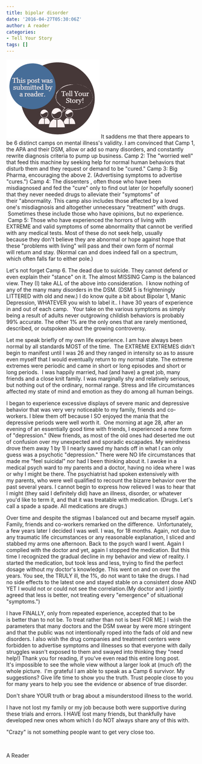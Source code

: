 ```yaml
---
title: bipolar disorder
date: '2016-04-27T05:30:06Z'
author: A reader
categories:
- Tell Your Story
tags: []
---
```


<img class="alignleft wp-image-1519 size-full" src="/images/tell-your-story.png" alt="This post was submitted by a reader." width="247" height="209" />
It saddens me that there appears to be 6 distinct camps on mental illness's validity. I am convinced that Camp 1, the APA and their DSM, allow or add so many disorders, and constantly rewrite diagnosis criteria to pump up business. Camp 2: The "worried well" that feed this machine by seeking help for normal human behaviors that disturb them and they request or demand to be "cured." Camp 3: Big Pharma, encouraging the above 2. (Advertising symptoms to advertise "cures.") Camp 4: The dissenters , often those who have been misdiagnosed and fed the "cure" only to find out later (or hopefully sooner) that they never needed drugs to alleviate their "symptoms" of their "abnormality. This camp also includes those affected by a loved one's misdiagnosis and altogether unnecessary "treatment" with drugs.  Sometimes these include those who have opinions, but no experience.  Camp 5: Those who have experienced the horrors of living with EXTREME and valid symptoms of some abnormality that cannot be verified with any medical tests. Most of these do not seek help, usually because they don't believe they are abnormal or hope against hope that these "problems with living" will pass and their own form of normal will return and stay. (Normal can and does indeed fall on a spectrum, which often falls far to either pole.)

Let's not forget Camp 6. The dead due to suicide. They cannot defend or even explain their "stance" on it. The almost MISSING Camp is the balanced view. They (I) take ALL of the above into consideration.  I know nothing of any of the many many disorders in the DSM. (DSM 5 is frighteningly LITTERED with old and new.) I do know quite a bit about Bipolar 1, Manic Depression, WHATEVER you wish to label it.. I have 30 years of experience in and out of each camp.   Your take on the various symptoms as simply being a result of adults never outgrowing childish behaviors is probably 99% accurate. The other 1% are the only ones that are rarely mentioned, described, or outspoken about the growing controversy.

Let me speak briefly of my own life experience. I am have always been normal by all standards MOST of the time.  The EXTREME EXTREMES didn't begin to manifest until I was 26 and they ranged in intensity so as to assure even myself that I would eventually return to my normal state. The extreme extremes were periodic and came in short or long episodes and short or long periods.  I was happily married, had (and have) a great job, many friends and a close knit family. I was marginally shy and relatively serious, but nothing out of the ordinary, normal range. Stress and life circumstances affected my state of mind and emotion as they do among all human beings.

I began to experience excessive displays of severe manic and depressive behavior that was very very noticeable to my family, friends and co-workers. I blew them off because I SO enjoyed the mania that the depressive periods were well worth it.  One morning at age 28, after an evening of an essentially good time with friends, I experienced a new form of "depression." (New friends, as most of the old ones had deserted me out of confusion over my unexpected and sporadic escapades. My weirdness drove them away 1 by 1) I nearly sawed my hands off in what I can only guess was a psychotic "depression." There were NO life circumstances that made me "feel suicidal" nor had I been thinking about it. I awoke in a medical psych ward to my parents and a doctor, having no idea where I was or why I might be there. The psychiatrist had spoken extensively with my parents, who were well qualified to recount the bizarre behavior over the past several years. I cannot begin to express how relieved I was to hear that I might (they said I definitely did) have an illness, disorder, or whatever you'd like to term it, and that it was treatable with medication. (Drugs. Let's call a spade a spade. All medications are drugs.)

Over time and despite the stigmas I balanced out and became myself again. Family, friends and co-workers remarked on the difference.  Unfortunately, a few years later I decided I was well. I was, for 18 months. Again, not due to any traumatic life circumstances or any reasonable explanation, I sliced and stabbed my arms one afternoon. Back to the psych ward I went. Again I complied with the doctor and yet, again I stopped the medication. But this time I recognized the gradual decline in my behavior and view of reality. I started the medication, but took less and less, trying to find the perfect dosage without my doctor's knowledge. This went on and on over the years. You see, the TRULY ill, the 1%, do not want to take the drugs. I had no side effects to the latest one and stayed stable on a consistent dose AND YET I would not or could not see the correlation.(My doctor and I jointly agreed that less is better, not treating every "emergence" of situational "symptoms.")

I have FINALLY, only from repeated experience, accepted that to be is better than to not be. To treat rather than not is best FOR ME.) I wish the parameters that many doctors and the DSM swear by were more stringent and that the public was not intentionally roped into the fads of old and new disorders. I also wish the drug companies and treatment centers were forbidden to advertise symptoms and illnesses so that everyone with daily struggles wasn't exposed to them and swayed into thinking they "need help!) Thank you for reading, if you've even read this entire long post. It's impossible to see the whole view without a larger look at (much of) the whole picture.  I'm grateful I am able to speak as a Camp 6 survivor. My suggestions? Give life time to show you the truth. Trust people close to you for many years to help you see the evidence or absence of true disorder.

Don't share YOUR truth or brag about a misunderstood illness to the world.

I have not lost my family or my job because both were supportive during these trials and errors. I HAVE lost many friends, but thankfully have developed new ones whom which I do NOT always share any of this with.

"Crazy" is not something people want to get very close too.

&nbsp;

A Reader
